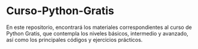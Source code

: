 # Curso-Python-Gratis
En este repositorio, encontrará los materiales correspondientes al curso de Python Gratis, que contempla los niveles básicos, intermedio y avanzado, así como los principales códigos y ejercicios prácticos.
